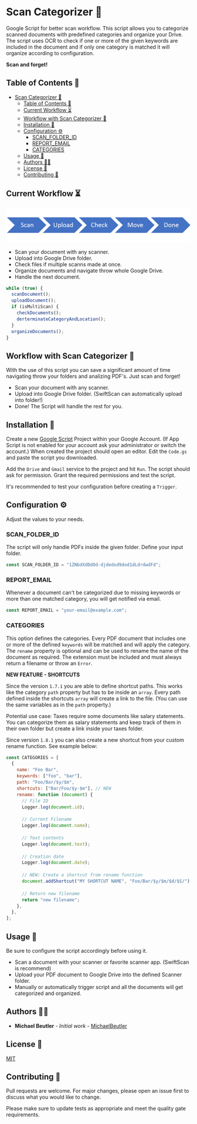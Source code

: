 # Scan Categorizer 🏸

Google Script for better scan workflow. This script allows you to categorize scanned documents with predefined categories and organize your Drive.
The script uses OCR to check if one or more of the given keywords are included in the document and if only one category is matched it will organize according to configuration.

**Scan and forget!**

## Table of Contents 🧾

- [Scan Categorizer 🏸](#scan-categorizer-)
  - [Table of Contents 🧾](#table-of-contents-)
  - [Current Workflow ⏳](#current-workflow-)
  - [Workflow with Scan Categorizer 🎉](#workflow-with-scan-categorizer-)
  - [Installation 🎈](#installation-)
  - [Configuration ⚙](#configuration-)
    - [SCAN_FOLDER_ID](#scan_folder_id)
    - [REPORT_EMAIL](#report_email)
    - [CATEGORIES](#categories)
  - [Usage 🚀](#usage-)
  - [Authors 👨‍💻](#authors-)
  - [License 📃](#license-)
  - [Contributing 🤝](#contributing-)

## Current Workflow ⏳

![Current Workflow](https://github.com/iperka/scan-categorizer/blob/main/current-flow.png "Current Workflow")

- Scan your document with any scanner.
- Upload into Google Drive folder.
- Check files if multiple scanns made at once.
- Organize documents and navigate throw whole Google Drive.
- Handle the next document.

```javascript
while (true) {
  scanDocument();
  uploadDocument();
  if (isMultiScan) {
    checkDocuments();
    derterminateCategoryAndLocation();
  }
  organizeDocuments();
}
```

## Workflow with Scan Categorizer 🎉

With the use of this script you can save a significant amount of time navigating throw your folders and analizing PDF's. Just scan and forget!

- Scan your document with any scanner.
- Upload into Google Drive folder. (SwiftScan can automatically upload into folder!)
- Done! The Script will handle the rest for you.

## Installation 🎈

Create a new [Google Script](https://script.google.com/) Project within your Google Account. (If App Script is not enabled for your account ask your administrator or switch the account.) When created the project should open an editor. Edit the `Code.gs` and paste the script you downloaded.

Add the `Drive` and `Gmail` service to the project and hit `Run`. The script should ask for permission. Grant the required permissions and test the script.

It's recommended to test your configuration before creating a `Trigger`.

## Configuration ⚙

Adjust the values to your needs.

### SCAN_FOLDER_ID

The script will only handle PDFs inside the given folder. Define your input folder.

```js
const SCAN_FOLDER_ID = "1ZNbdXdDdOd-djdedxd9dod1dLdrdwdFd";
```

### REPORT_EMAIL

Whenever a document can't be categorized due to missing keywords or more than one matched category, you will get notified via email.

```js
const REPORT_EMAIL = "your-email@example.com";
```

### CATEGORIES

This option defines the categories. Every PDF document that includes one or more of the defined `keywords` will be matched and will apply the category. The `rename` property is optional and can be used to rename the name of the document as required. The extension must be included and must always return a filename or throw an `Error`.

**NEW FEATURE - SHORTCUTS**

Since the version `1.7.1` you are able to define shortcut paths. This works like the category `path` property but has to be inside an `array`. Every path defined inside the shortcuts `array` will create a link to the file. (You can use the same variables as in the `path` property.)

Potential use case: Taxes require some documents like salary statements. You can categorize them as salary statements and keep track of them in their own folder but create a link inside your taxes folder.

Since version `1.8.1` you can also create a new shortcut from your custom rename function.
See example below:


```js
const CATEGORIES = [
  {
    name: "Foo Bar",
    keywords: ["foo", "bar"],
    path: "Foo/Bar/$y/$m",
    shortcuts: ["Bar/Foo/$y-$m"], // NEW
    rename: function (document) {
      // File ID
      Logger.log(document.id);

      // Current Filename
      Logger.log(document.name);

      // Text contents
      Logger.log(document.text);

      // Creation date
      Logger.log(document.date);

      // NEW: Create a shortcut from rename function
      document.addShortcut("MY SHORTCUT NAME", "Foo/Bar/$y/$m/$d/$S/");

      // Return new filename
      return "new filename";
    },
  },
];
```

## Usage 🚀

Be sure to configure the script accordingly before using it.

- Scan a document with your scanner or favorite scanner app. (SwiftScan is recommend)
- Upload your PDF document to Google Drive into the defined Scanner folder.
- Manually or automatically trigger script and all the documents will get categorized and organized.

## Authors 👨‍💻

- **Michael Beutler** - _Initial work_ - [MichaelBeutler](https://github.com/MichaelBeutler)

## License 📃

[MIT](https://choosealicense.com/licenses/mit/)

## Contributing 🤝

Pull requests are welcome. For major changes, please open an issue first to discuss what you would like to change.

Please make sure to update tests as appropriate and meet the quality gate requirements.
